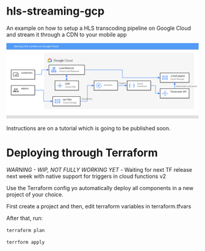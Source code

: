 # hls-streaming-gcp

An example on how to setup a HLS transcoding pipeline on Google Cloud and stream it through a CDN to your mobile app

![Architecture Diagram](./architecture_diagram.svg)

Instructions are on a tutorial which is going to be published soon.

# Deploying through Terraform

*WARNING - WIP, NOT FULLY WORKING YET* - Waiting for next TF release next week with native support for triggers in cloud functions v2 

Use the Terraform config yo automatically deploy all components in a new project of your choice.

First create a project and then, edit terraform variables in terraform.tfvars

After that, run:

`terraform plan`

`terrform apply`
